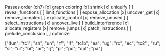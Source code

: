 Passes order (ch7)
  [x] graph coloring
  [x] shrink
  [x] uniquify
  [ ] reveal_functions
  [ ] limit_functions
  [ ] expose_allocation
  [x] uncover_get
  [x] remove_complex
  [ ] explicate_control
  [x] remove_unused
  [ ] select_instructions
  [x] uncover_live
  [ ] build_interference
  [x] allocate_registers
  [x] remove_jumps
  [x] patch_instructions
  [ ] prelude_conclusion
  [ ] optimize


  ["lfun"; "tc1"; "sh"; "un"; "rf"; "lf"; "tc1b"; "ea"; "ug";
   "rc"; "ec"; "tc2" ; "ru"; "si"; "ul"; "bi"; "ar"; "rj";
   "pi"; "pc"; "opt"; "pa"]